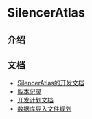 # SilencerAtlas

## 介绍

## 文档

- [SilencerAtlas的开发文档](develop.md)
- [版本记录](changlog.md)
- [开发计划文档](plan.md)
- [数据库导入文件规划](SilencerAtlas数据库导入文件设计.xlsx)
